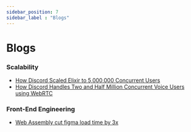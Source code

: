 ```yaml
---
sidebar_position: 7
sidebar_label : "Blogs"
---
```


# Blogs


### Scalability
  - [How Discord Scaled Elixir to 5,000,000 Concurrent Users](https://blog.discord.com/scaling-elixir-f9b8e1e7c29b)
  - [How Discord Handles Two and Half Million Concurrent Voice Users using WebRTC](https://blog.discord.com/how-discord-handles-two-and-half-million-concurrent-voice-users-using-webrtc-ce01c3187429)

### Front-End Engineering
- [Web Assembly cut figma load time by 3x](https://www.figma.com/blog/webassembly-cut-figmas-load-time-by-3x/)
